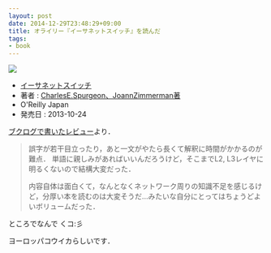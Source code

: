 ```yaml
---
layout: post
date: 2014-12-29T23:48:29+09:00
title: オライリー『イーサネットスイッチ』を読んだ
tags: 
- book
---
```

[![](http://www.oreilly.co.jp/books/images/picture_large978-4-87311-642-6.jpeg)](http://www.oreilly.co.jp/books/9784873116426/)

- [イーサネットスイッチ](http://www.oreilly.co.jp/books/9784873116426/)
- 著者 : [CharlesE.Spurgeon、JoannZimmerman著](http://booklog.jp/author/CharlesE.Spurgeon%E3%80%81JoannZimmerman%E8%91%97)
- O'Reilly Japan
- 発売日 : 2013-10-24

[ブクログで書いたレビュー](http://booklog.jp/item/11/9784873116426)より．

> 誤字が若干目立ったり，あと一文がやたら長くて解釈に時間がかかるのが難点．
> 単語に親しみがあればいいんだろうけど，そこまでL2, L3レイヤに明るくないので結構大変だった．
> 
> 内容自体は面白くて，なんとなくネットワーク周りの知識不足を感じるけど，分厚い本を読むのは大変そうだ...みたいな自分にとってはちょうどよいボリュームだった．



ところでなんで くコ:彡

ヨーロッパコウイカらしいです．
